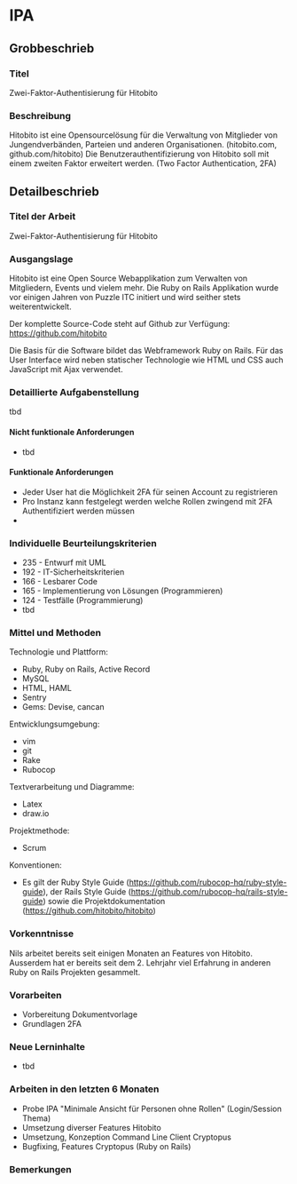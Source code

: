 # IPA

## Grobbeschrieb

### Titel

Zwei-Faktor-Authentisierung für Hitobito

### Beschreibung

Hitobito ist eine Opensourcelösung für die Verwaltung von Mitglieder von Jungendverbänden, Parteien und anderen Organisationen. (hitobito.com, github.com/hitobito) Die Benutzerauthentifizierung von Hitobito soll mit einem zweiten Faktor erweitert werden. (Two Factor Authentication, 2FA)

## Detailbeschrieb

### Titel der Arbeit

Zwei-Faktor-Authentisierung für Hitobito

### Ausgangslage

Hitobito ist eine Open Source Webapplikation zum Verwalten von Mitgliedern, Events und vielem mehr. Die Ruby on Rails Applikation wurde vor einigen Jahren von Puzzle ITC initiert und wird seither stets weiterentwickelt. 

Der komplette Source-Code steht auf Github zur Verfügung: https://github.com/hitobito

Die Basis für die Software bildet das Webframework Ruby on Rails. Für das User Interface wird neben statischer Technologie wie HTML und CSS auch JavaScript mit Ajax verwendet. 

### Detaillierte Aufgabenstellung

tbd

#### Nicht funktionale Anforderungen

* tbd

#### Funktionale Anforderungen

* Jeder User hat die Möglichkeit 2FA für seinen Account zu registrieren
* Pro Instanz kann festgelegt werden welche Rollen zwingend mit 2FA Authentifiziert werden müssen
* 

### Individuelle Beurteilungskriterien

* 235 - Entwurf mit UML
* 192 - IT-Sicherheitskriterien
* 166 - Lesbarer Code
* 165 - Implementierung von Lösungen (Programmieren)
* 124 - Testfälle (Programmierung)
* tbd

### Mittel und Methoden
Technologie und Plattform:

* Ruby, Ruby on Rails, Active Record
* MySQL
* HTML, HAML
* Sentry
* Gems: Devise, cancan

Entwicklungsumgebung:

* vim
* git
* Rake
* Rubocop

Textverarbeitung und Diagramme:

* Latex
* draw.io

Projektmethode:

* Scrum

Konventionen:

* Es gilt der Ruby Style Guide (https://github.com/rubocop-hq/ruby-style-guide), der Rails Style Guide (https://github.com/rubocop-hq/rails-style-guide) sowie die Projektdokumentation (https://github.com/hitobito/hitobito)

### Vorkenntnisse
Nils arbeitet bereits seit einigen Monaten an Features von Hitobito. Ausserdem hat er bereits seit dem 2. Lehrjahr viel Erfahrung in anderen Ruby on Rails Projekten gesammelt. 

### Vorarbeiten
* Vorbereitung Dokumentvorlage
* Grundlagen 2FA

### Neue Lerninhalte

* tbd

### Arbeiten in den letzten 6 Monaten

* Probe IPA "Minimale Ansicht für Personen ohne Rollen" (Login/Session Thema)
* Umsetzung diverser Features Hitobito
* Umsetzung, Konzeption Command Line Client Cryptopus
* Bugfixing, Features Cryptopus (Ruby on Rails)

### Bemerkungen
